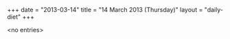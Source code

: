 +++
date = "2013-03-14"
title = "14 March 2013 (Thursday)"
layout = "daily-diet"
+++


\<no entries\>
